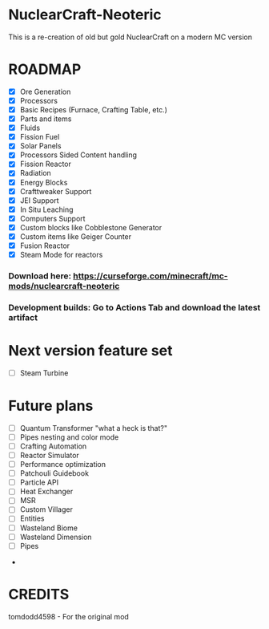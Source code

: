 # NuclearCraft-Neoteric
This is a re-creation of old but gold NuclearCraft on a modern MC version

# ROADMAP
- [x] Ore Generation
- [x] Processors
- [x] Basic Recipes (Furnace, Crafting Table, etc.)
- [x] Parts and items
- [x] Fluids
- [x] Fission Fuel
- [x] Solar Panels
- [x] Processors Sided Content handling
- [x] Fission Reactor
- [x] Radiation
- [x] Energy Blocks
- [x] Crafttweaker Support
- [x] JEI Support
- [x] In Situ Leaching
- [x] Computers Support
- [x] Custom blocks like Cobblestone Generator
- [x] Custom items like Geiger Counter
- [x] Fusion Reactor
- [x] Steam Mode for reactors

### Download here: https://curseforge.com/minecraft/mc-mods/nuclearcraft-neoteric
### Development builds: Go to Actions Tab and download the latest artifact

# Next version feature set
- [ ] Steam Turbine
 
# Future plans
- [ ] Quantum Transformer "what a heck is that?"
- [ ] Pipes nesting and color mode
- [ ] Crafting Automation
- [ ] Reactor Simulator
- [ ] Performance optimization
- [ ] Patchouli Guidebook
- [ ] Particle API
- [ ] Heat Exchanger
- [ ] MSR
- [ ] Custom Villager
- [ ] Entities
- [ ] Wasteland Biome
- [ ] Wasteland Dimension
- [ ] Pipes

- 
# CREDITS
tomdodd4598 - For the original mod
